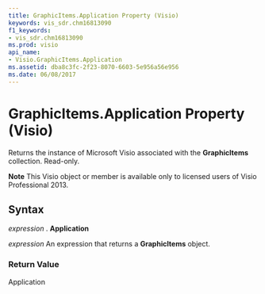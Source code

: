 ```yaml
---
title: GraphicItems.Application Property (Visio)
keywords: vis_sdr.chm16813090
f1_keywords:
- vis_sdr.chm16813090
ms.prod: visio
api_name:
- Visio.GraphicItems.Application
ms.assetid: dba8c3fc-2f23-8070-6603-5e956a56e956
ms.date: 06/08/2017
---
```



# GraphicItems.Application Property (Visio)

Returns the instance of Microsoft Visio associated with the  **GraphicItems** collection. Read-only.


 **Note**  This Visio object or member is available only to licensed users of Visio Professional 2013.


## Syntax

 _expression_ . **Application**

 _expression_ An expression that returns a **GraphicItems** object.


### Return Value

Application


